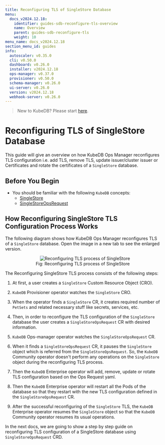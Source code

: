 ```yaml
---
title: Reconfiguring TLS of SingleStore Database
menu:
  docs_v2024.12.18:
    identifier: guides-sdb-reconfigure-tls-overview
    name: Overview
    parent: guides-sdb-reconfigure-tls
    weight: 10
menu_name: docs_v2024.12.18
section_menu_id: guides
info:
  autoscaler: v0.35.0
  cli: v0.50.0
  dashboard: v0.26.0
  installer: v2024.12.18
  ops-manager: v0.37.0
  provisioner: v0.50.0
  schema-manager: v0.26.0
  ui-server: v0.26.0
  version: v2024.12.18
  webhook-server: v0.26.0
---
```


> New to KubeDB? Please start [here](/docs/v2024.12.18/README).

# Reconfiguring TLS of SingleStore Database

This guide will give an overview on how KubeDB Ops Manager reconfigures TLS configuration i.e. add TLS, remove TLS, update issuer/cluster issuer or Certificates and rotate the certificates of a `SingleStore` database.

## Before You Begin

- You should be familiar with the following `KubeDB` concepts:
  - [SingleStore](/docs/v2024.12.18/guides/singlestore/concepts/singlestore)
  - [SingleStoreOpsRequest](/docs/v2024.12.18/guides/singlestore/concepts/opsrequest)

## How Reconfiguring SingleStore TLS Configuration Process Works

The following diagram shows how KubeDB Ops Manager reconfigures TLS of a `SingleStore` database. Open the image in a new tab to see the enlarged version.

<figure align="center">
  <img alt="Reconfiguring TLS process of SingleStore" src="/docs/v2024.12.18/guides/singlestore/reconfigure-tls/overview/images/reconfigure-tls.svg">
<figcaption align="center">Fig: Reconfiguring TLS process of SingleStore</figcaption>
</figure>

The Reconfiguring SingleStore TLS process consists of the following steps:

1. At first, a user creates a `SingleStore` Custom Resource Object (CRO).

2. `KubeDB` Provisioner operator watches the `SingleStore` CRO.

3. When the operator finds a `SingleStore` CR, it creates required number of `PetSets` and related necessary stuff like secrets, services, etc.

4. Then, in order to reconfigure the TLS configuration of the `SingleStore` database the user creates a `SingleStoreOpsRequest` CR with desired information.

5. `KubeDB` Ops-manager operator watches the `SingleStoreOpsRequest` CR.

6. When it finds a `SingleStoreOpsRequest` CR, it pauses the `SingleStore` object which is referred from the `SingleStoreOpsRequest`. So, the `KubeDB` Community operator doesn't perform any operations on the `SingleStore` object during the reconfiguring TLS process.  

7. Then the `KubeDB` Enterprise operator will add, remove, update or rotate TLS configuration based on the Ops Request yaml.

8. Then the `KubeDB` Enterprise operator will restart all the Pods of the database so that they restart with the new TLS configuration defined in the `SingleStoreOpsRequest` CR.

9. After the successful reconfiguring of the `SingleStore` TLS, the `KubeDB` Enterprise operator resumes the `SingleStore` object so that the `KubeDB` Community operator resumes its usual operations.

In the next docs, we are going to show a step by step guide on reconfiguring TLS configuration of a SingleStore database using `SingleStoreOpsRequest` CRD.